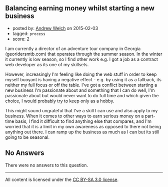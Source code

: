 ## Balancing earning money whilst starting a new business

- posted by: [Andrew Welch](https://stackexchange.com/users/112525/andrew-welch) on 2015-02-03
- tagged: `process`
- score: 2

I am currently a director of an adventure tour company in Georgia (georidersmtb.com) that operates through the summer season. In the winter it currently is low season, so I find other work e.g. I got a job as a contract web developer as its one of my skillsets.

However, increasingly I'm feeling like doing the web stuff in order to keep myself buoyant is having a negative effect - e.g. by using it as a fallback, its neither my full focus or off the table. I've got a conflict between starting a new business I'm passionate about and something that I can do well, I'm passionate about but would never want to do full time and which given the choice, I would probably try to keep only as a hobby. 

This might sound ungrateful that I've a skill I can use and also apply to my business. When it comes to other ways to earn serious money on a part-time basis, I find it difficult to find anything else that compares, and I'm worried that it is a limit in my own awareness as opposed to there not being anything out there. I can ramp up the business as much as I can but its still going to be seasonal.

## No Answers

There were no answers to this question.


---

All content is licensed under the [CC BY-SA 3.0 license](https://creativecommons.org/licenses/by-sa/3.0/).
